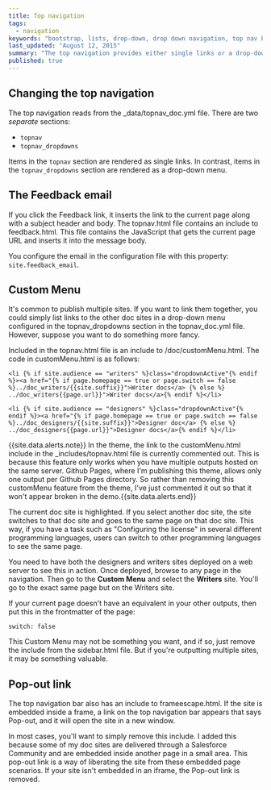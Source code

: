 ```yaml
---
title: Top navigation
tags: 
  - navigation
keywords: "bootstrap, lists, drop-down, drop down navigation, top nav bar, topnav"
last_updated: "August 12, 2015"
summary: "The top navigation provides either single links or a drop-down menu. There are some other features, such as a feedback email, custom menu, and popout link."
published: true
---
```


## Changing the top navigation

The top navigation reads from the \_data/topnav_doc.yml file. There are two *separate* sections:

* `topnav`
* `topnav_dropdowns`

Items in the `topnav` section are rendered as single links. In contrast, items in the `topnav_dropdowns` section are rendered as a drop-down menu.

## The Feedback email

If you click the Feedback link, it inserts the link to the current page along with a subject header and body. The topnav.html file contains an include to feedback.html. This file contains the JavaScript that gets the current page URL and inserts it into the message body.

You configure the email in the configuration file with this property: `site.feedback_email`.

## Custom Menu

It's common to publish multiple sites. If you want to link them together, you could simply list links to the other doc sites in a drop-down menu configured in the topnav_dropdowns section in the topnav_doc.yml file. However, suppose you want to do something more fancy.

Included in the topnav.html file is an include to /doc/customMenu.html. The code in customMenu.html is as follows:

```
<li {% if site.audience == "writers" %}class="dropdownActive"{% endif %}><a href="{% if page.homepage == true or page.switch == false %}../doc_writers/{{site.suffix}}">Writer docs</a> {% else %} ../doc_writers{{page.url}}">Writer docs</a>{% endif %}</li>

<li {% if site.audience == "designers" %}class="dropdownActive"{% endif %}><a href="{% if page.homepage == true or page.switch == false %}../doc_designers/{{site.suffix}}">Designer doc</a> {% else %} ../doc_designers{{page.url}}">Designer docs</a>{% endif %}</li>
```

{{site.data.alerts.note}} In the theme, the link to the customMenu.html include in the \_includes/topnav.html file is currently commented out. This is because this feature only works when you have multiple outputs hosted on the same server. Github Pages, where I'm publishing this theme,  allows only one output per Github Pages directory. So rather than removing this customMenu feature from the theme, I've just commented it out so that it won't appear broken in the demo.{{site.data.alerts.end}}

The current doc site is highlighted. If you select another doc site, the site switches to that doc site and goes to the same page on that doc site. This way, if you have a task such as "Configuring the license" in several different programming languages, users can switch to other programming languages to see the same page.

You need to have both the designers and writers sites deployed on a web server to see this in action. Once deployed, browse to any page in the navigation. Then go to the **Custom Menu** and select the **Writers** site. You'll go to the exact same page but on the Writers site.

If your current page doesn't have an equivalent in your other outputs, then put this in the frontmatter of the page:

```
switch: false
```

This Custom Menu may not be something you want, and if so, just remove the include from the sidebar.html file. But if you're outputting multiple sites, it may be something valuable.

## Pop-out link

The top navigation bar also has an include to frameescape.html. If the site is embedded inside a frame, a link on the top navigation bar appears that says Pop-out, and it will open the site in a new window. 

In most cases, you'll want to simply remove this include. I added this because some of my doc sites are delivered through a Salesforce Community and are embedded inside another page in a small area. This pop-out link is a way of liberating the site from these embedded page scenarios. If your site isn't embedded in an iframe, the Pop-out link is removed.
